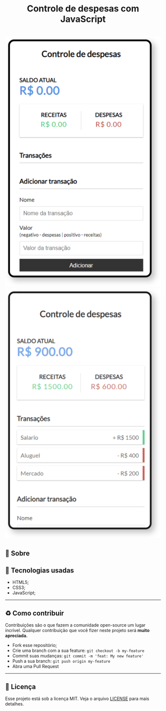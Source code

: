<h1 align="center">Controle de despesas com JavaScript </h1>

<h1 align="center">
<img src="public/ex-01.svg"> <img src="public/ex-02.svg">
</h1>

## 🔖 Sobre

## 🚀 Tecnologias usadas

- HTML5;
- CSS3;
- JavaScript;

---

## ♻️ Como contribuir
Contribuições são o que fazem a comunidade open-source um lugar incrível. Qualquer contribuição que você fizer neste projeto será **muito apreciada.**

- Fork esse repositório;
- Crie uma branch com a sua feature: ```git checkout -b my-feature```
- Commit suas mudanças: ```git commit -m 'feat: My new feature'```
- Push a sua branch: ```git push origin my-feature```
- Abra uma Pull Request
---
## 📝 Licença
Esse projeto está sob a licença MIT. Veja o arquivo [LICENSE](https://github.com/HenriqL/Controle-de-despesas-em-JS/blob/master/LICENSE) para mais detalhes.